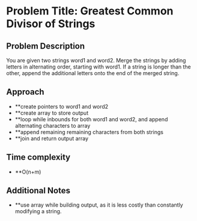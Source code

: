 # Problem Title: Greatest Common Divisor of Strings

## Problem Description

You are given two strings word1 and word2. Merge the strings by adding letters in alternating order, starting with word1. If a string is longer than the other, append the additional letters onto the end of the merged string.

## Approach

- \*\*create pointers to word1 and word2
- \*\*create array to store output
- \*\*loop while inbounds for both word1 and word2, and append alternating characters to array
- \*\*append remaining remaining characters from both strings
- \*\*join and return output array

## Time complexity

- \*\*O(n+m)

## Additional Notes

- \*\*use array while building output, as it is less costly than constantly modifying a string.
